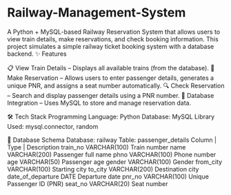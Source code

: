 # Railway-Management-System
A Python + MySQL-based Railway Reservation System that allows users to view train details, make reservations, and check booking information. This project simulates a simple railway ticket booking system with a database backend.
✨ Features

📋 View Train Details – Displays all available trains (from the database).
🎫 Make Reservation – Allows users to enter passenger details, generates a unique PNR, and assigns a seat number automatically.
🔍 Check Reservation – Search and display passenger details using a PNR number.
💾 Database Integration – Uses MySQL to store and manage reservation data.

🛠️ Tech Stack
Programming Language: Python
Database: MySQL
Library Used: mysql.connector, random

📂 Database Schema
Database: railway
Table: passenger_details
Column	          |      Type	       |          Description
train_no	            VARCHAR(100)	            Train number
name	                VARCHAR(200)	            Passenger full name
phno	                VARCHAR(100)            	Phone number
age                   VARCHAR(50)	              Passenger age
gender	              VARCHAR(100)	            Gender
from_city	            VARCHAR(100)	            Starting city
to_city	              VARCHAR(200)	            Destination city
date_of_departure	    DATE	                    Departure date
pnr_no	              VARCHAR(100)	            Unique Passenger ID (PNR)
seat_no	              VARCHAR(20)	              Seat number
